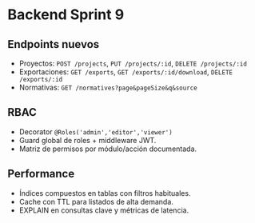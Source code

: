 # Backend Sprint 9
## Endpoints nuevos
- Proyectos: `POST /projects`, `PUT /projects/:id`, `DELETE /projects/:id`
- Exportaciones: `GET /exports`, `GET /exports/:id/download`, `DELETE /exports/:id`
- Normativas: `GET /normatives?page&pageSize&q&source`

## RBAC
- Decorator `@Roles('admin','editor','viewer')`
- Guard global de roles + middleware JWT.
- Matriz de permisos por módulo/acción documentada.

## Performance
- Índices compuestos en tablas con filtros habituales.
- Cache con TTL para listados de alta demanda.
- EXPLAIN en consultas clave y métricas de latencia.
